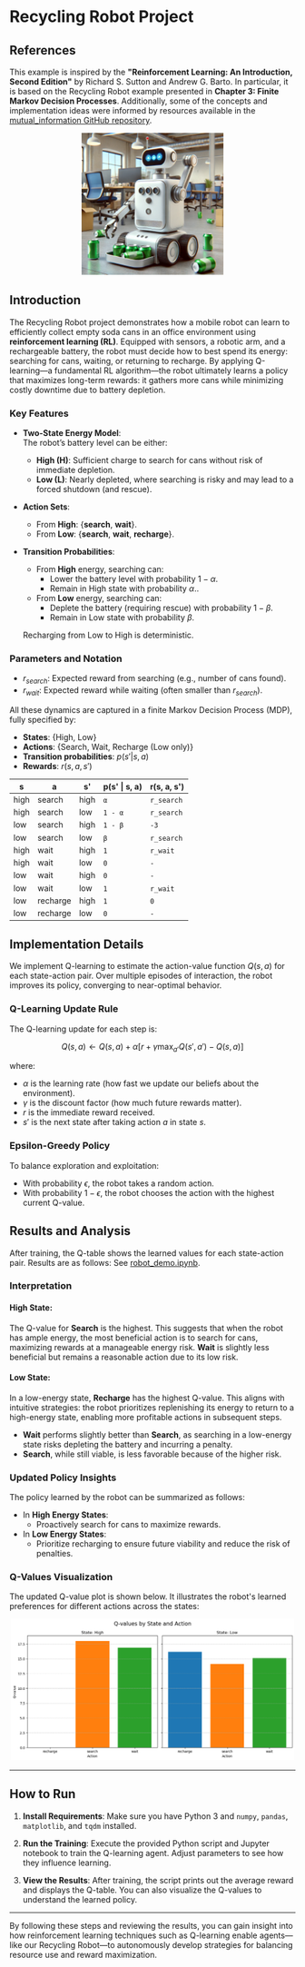 # Recycling Robot Project

## References

This example is inspired by the **"Reinforcement Learning: An Introduction, Second Edition"** by Richard S. Sutton and Andrew G. Barto. In particular, it is based on the Recycling Robot example presented in **Chapter 3: Finite Markov Decision Processes**.
Additionally, some of the concepts and implementation ideas were informed by resources available in the [mutual_information GitHub repository](https://github.com/Duane321/mutual_information/tree/main/videos/monte_carlo_for_RL_and_off_policy_methods).

<div style="text-align: center;">
    <img src="image/robot.webp" alt="Robot Image" width="250">
</div>

## Introduction

The Recycling Robot project demonstrates how a mobile robot can learn to efficiently collect empty soda cans in an office environment using **reinforcement learning (RL)**. Equipped with sensors, a robotic arm, and a rechargeable battery, the robot must decide how to best spend its energy: searching for cans, waiting, or returning to recharge. By applying Q-learning—a fundamental RL algorithm—the robot ultimately learns a policy that maximizes long-term rewards: it gathers more cans while minimizing costly downtime due to battery depletion.

### Key Features

- **Two-State Energy Model**:  
  The robot’s battery level can be either:
  - **High (H)**: Sufficient charge to search for cans without risk of immediate depletion.
  - **Low (L)**: Nearly depleted, where searching is risky and may lead to a forced shutdown (and rescue).

- **Action Sets**:
  - From **High**: {**search**, **wait**}.
  - From **Low**: {**search**, **wait**, **recharge**}.


- **Transition Probabilities**:
  - From **High** energy, searching can: 
    - Lower the battery level with probability $1 - \alpha$.
    - Remain in High state with probability $\alpha$..
  - From **Low** energy, searching can:
    - Deplete the battery (requiring rescue) with probability $1 - \beta$.
    - Remain in Low state with probability $\beta$.
  
  Recharging from Low to High is deterministic.

### Parameters and Notation

- $r_{search}$: Expected reward from searching (e.g., number of cans found).
- $r_{wait}$: Expected reward while waiting (often smaller than $r_{search}$).

All these dynamics are captured in a finite Markov Decision Process (MDP), fully specified by:
- **States**: {High, Low}
- **Actions**: {Search, Wait, Recharge (Low only)}
- **Transition probabilities**: $p(s' | s, a)$
- **Rewards**: $r(s, a, s')$


| s    | a         | s'   | p(s' \| s, a) | r(s, a, s') |
|------|-----------|------|-------------|-------------|
| high | search    | high | `α`         | `r_search`  |
| high | search    | low  | `1 - α`     | `r_search`  |
| low  | search    | high | `1 - β`     | `-3`        |
| low  | search    | low  | `β`         | `r_search`  |
| high | wait      | high | `1`         | `r_wait`    |
| high | wait      | low  | `0`         | `-`         |
| low  | wait      | high | `0`         | `-`         |
| low  | wait      | low  | `1`         | `r_wait`    |
| low  | recharge  | high | `1`         | `0`         |
| low  | recharge  | low  | `0`         | `-`         |




## Implementation Details

We implement Q-learning to estimate the action-value function $Q(s,a)$ for each state-action pair. Over multiple episodes of interaction, the robot improves its policy, converging to near-optimal behavior.

### Q-Learning Update Rule

The Q-learning update for each step is:

$$
Q(s, a) \leftarrow Q(s, a) + \alpha \left[ r + \gamma \max_{a'} Q(s', a') - Q(s, a) \right]
$$

where:
- $\alpha$ is the learning rate (how fast we update our beliefs about the environment).
- $\gamma$ is the discount factor (how much future rewards matter).
- $r$ is the immediate reward received.
- $s'$ is the next state after taking action $a$ in state $s$.

### Epsilon-Greedy Policy

To balance exploration and exploitation:
- With probability $\epsilon$, the robot takes a random action.
- With probability $1 - \epsilon$, the robot chooses the action with the highest current Q-value.


## Results and Analysis

After training, the Q-table shows the learned values for each state-action pair. 
Results are as follows: See [robot_demo.ipynb](robot_demo.ipynb).


### Interpretation

#### **High State**:  
The Q-value for **Search** is the highest. This suggests that when the robot has ample energy, the most beneficial action is to search for cans, maximizing rewards at a manageable energy risk. **Wait** is slightly less beneficial but remains a reasonable action due to its low risk.

#### **Low State**:  
In a low-energy state, **Recharge** has the highest Q-value. This aligns with intuitive strategies: the robot prioritizes replenishing its energy to return to a high-energy state, enabling more profitable actions in subsequent steps.  
- **Wait** performs slightly better than **Search**, as searching in a low-energy state risks depleting the battery and incurring a penalty.  
- **Search**, while still viable, is less favorable because of the higher risk.

### Updated Policy Insights

The policy learned by the robot can be summarized as follows:
- In **High Energy States**:  
  - Proactively search for cans to maximize rewards.
- In **Low Energy States**:  
  - Prioritize recharging to ensure future viability and reduce the risk of penalties.

### Q-Values Visualization

The updated Q-value plot is shown below. It illustrates the robot's learned preferences for different actions across the states:

<div style="text-align: center;">
    <img src="image/qvalues.png" alt="Q-Values Plot" width="500">
</div>


---

## How to Run

1. **Install Requirements**:
   Make sure you have Python 3 and `numpy`, `pandas`, `matplotlib`, and `tqdm` installed.
   
2. **Run the Training**:
   Execute the provided Python script and Jupyter notebook to train the Q-learning agent. Adjust parameters to see how they influence learning.

3. **View the Results**:
   After training, the script prints out the average reward and displays the Q-table. You can also visualize the Q-values to understand the learned policy.

---

By following these steps and reviewing the results, you can gain insight into how reinforcement learning techniques such as Q-learning enable agents—like our Recycling Robot—to autonomously develop strategies for balancing resource use and reward maximization.